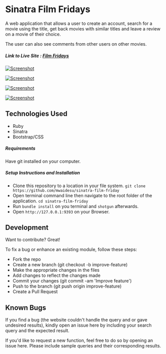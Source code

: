 # Sinatra Film Fridays

A web application that allows a user to create an account, search for a movie using the title, get back movies with similar titles and leave a review on a movie of their choice.

The user can also see comments from other users on other movies. 

##### Link to Live Site : [Film Fridays](https://friday-movie.herokuapp.com/)

[![Screenshot](https://i.postimg.cc/qR2VMc03/sinatra-film-1.png)](https://i.postimg.cc/qR2VMc03)

[![Screenshot](https://i.postimg.cc/7hDvCCYQ/sinatra-film-2.png)](https://i.postimg.cc/qR2VMc03)

[![Screenshot](https://i.postimg.cc/6qhkC986/sinatra-film-3.png)](https://postimg.cc/WqhYvcmx)

[![Screenshot](https://i.postimg.cc/jjpYb3VT/sinatra-film-4.png)](https://postimg.cc/Lq3bkT6Q)

## Technologies Used

- Ruby
- Sinatra
- Bootstrap/CSS

##### Requirements

Have git installed on your computer.

##### Setup Instructions and Installation

- Clone this repository to a location in your file system. `git clone https://github.com/mwaidesu/sinatra-film-friday`
- Open terminal command line then navigate to the root folder of the application. `cd sinatra-film-friday`
- Run `bundle install` on you terminal and `shotgun` afterwards.
- Open `http://127.0.0.1:9393` on your Browser.


## Development

Want to contribute? Great!

To fix a bug or enhance an existing module, follow these steps:
- Fork the repo
- Create a new branch (git checkout -b improve-feature)
- Make the appropriate changes in the files
- Add changes to reflect the changes made
- Commit your changes (git commit -am 'Improve feature')
- Push to the branch (git push origin improve-feature)
- Create a Pull Request


## Known Bugs

If you find a bug (the website couldn't handle the query and or gave undesired results), kindly open an issue here by including your search query and the expected result.

If you'd like to request a new function, feel free to do so by opening an issue here. Please include sample queries and their corresponding results.
